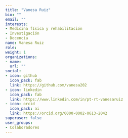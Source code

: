 ```yaml
---
title: "Vanesa Ruiz"
bio: ""
email: ""
interests:
- Medicina física y rehabilitación
- Investigación
- Docencia
name: Vanesa Ruiz
role:
weight: 1
organizations:
- name: 
  url: ""
social:
- icon: github
  icon_pack: fab
  link: https://github.com/vanesa202
- icon: linkedin
  icon_pack: fab
  link: https://www.linkedin.com/in/pt-rt-vanesaruiz
- icon: orcid
  icon_pack: ai
  link: https://orcid.org/0000-0002-0613-2042
superuser: false
user_groups:
- Colaboradores
---
```

